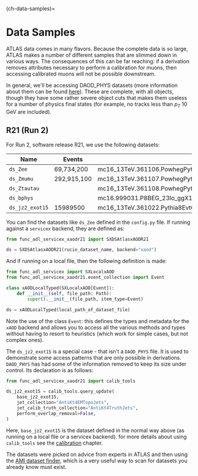 (ch-data-samples)=
# Data Samples

ATLAS data comes in many flavors. Because the complete data is so large, ATLAS makes a number of different samples that are slimmed down in various ways. The consequences of this can be far reaching: if a derivation removes attributes necessary to perform a calibration for muons, then accessing calibrated muons will not be possible downstream.

In general, we'll be accessing DAOD_PHYS datasets (more information about them can be found [here](https://twiki.cern.ch/twiki/bin/viewauth/AtlasProtected/DerivationProductionTeam)). These are complete, with all objects, though they have some rather severe object cuts that makes them useless for a number of physics final states (for example, no tracks less than $p_T$ 10 GeV are included).

## R21 (Run 2)

For Run 2, software release R21, we use the following datasets:

| Name         | Events | Rucio Dataset Name     |
|--------------|-|-------------|
| `ds_Zee`     | 69,734,200 | mc16_13TeV.361106.PowhegPythia8EvtGen_AZNLOCTEQ6L1_Zee.deriv.DAOD_PHYS.e3601_e5984_s3126_s3136_r10724_r10726_p4164 |
| `ds_Zmumu`   | 292,915,100 | mc16_13TeV.361107.PowhegPythia8EvtGen_AZNLOCTEQ6L1_Zmumu.deriv.DAOD_PHYS.e3601_e5984_s3126_s3136_r10724_r10726_p4164 |
| `ds_Ztautau` | | mc16_13TeV.361108.PowhegPythia8EvtGen_AZNLOCTEQ6L1_Ztautau.deriv.DAOD_PHYS.e3601_e5984_s3126_s3136_r10724_r10726_p4164 |
| `ds_bphys` | | mc16.999031.P8BEG_23lo_ggX18p4_Upsilon1Smumu_4mu_3pt2.deriv.DAOD_BPHY4.e8304_a875_r10724_r10726_p3712_pUM999999 |
| `ds_jz2_exot15` | 15989500 | mc16_13TeV.361022.Pythia8EvtGen_A14NNPDF23LO_jetjet_JZ2W.deriv.DAOD_EXOT15.e3668_s3126_r9364_r9315_p4696 |

You can find the datasets like `ds_Zee` defined in the `config.py` file. If running against a `servicex` backend, they are defined as:

```python
from func_adl_servicex_xaodr21 import SXDSAtlasxAODR21

ds = SXDSAtlasxAODR21(rucio_dataset_name, backend="xaod")
```

And if running on a local file, then the following definition is made:

```python
from func_adl_servicex import SXLocalxAOD
from func_adl_servicex_xaodr21.event_collection import Event

class xAODLocalTyped(SXLocalxAOD[Event]):
    def __init__(self, file_path: Path):
        super().__init__(file_path, item_type=Event)

ds = xAODLocalTyped(local_path_of_dataset_file)
```

Note the use of the class `Event`: this defines the types and metadata for the `xAOD` backend and allows you to access all the various methods and types without having to resort to heuristics (which work for simple cases, but not complex ones).

The `ds_jz2_exot15` is a special case - that isn't a `DAOD_PHYS` file. It is used to demonstrate some access patterns that are only possible in derivations. `DAOD_PHYS` has had some of the information removed to keep its size under control. Its declaration is as follows:

```python
from func_adl_servicex_xaodr21 import calib_tools

ds_jz2_exot15 = calib_tools.query_update(
    base_jz2_exot15,
    jet_collection="AntiKt4EMTopoJets",
    jet_calib_truth_collection="AntiKt4TruthJets",
    perform_overlap_removal=False,
)
```

Here, `base_jz2_exot15` is the dataset defined in the normal way above (as running on a local file or a servicex backend). for more details about using `calib_tools` see the [calibration](ch-calibration) chapter.

The datasets were picked on advice from experts in ATLAS and then using the [AMI dataset finder](https://ami.in2p3.fr/), which is a very useful way to scan for datasets you already know must exist.
